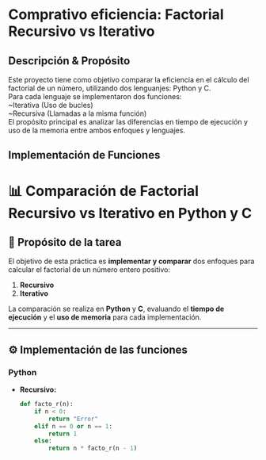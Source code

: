 # Comprativo eficiencia: Factorial Recursivo vs Iterativo
## Descripción & Propósito
Este proyecto tiene como objetivo comparar la eficiencia en el cálculo del factorial de un número, utilizando dos lenguanjes: Python y C.  
Para cada lenguaje se implementaron dos funciones:  
  ~Iterativa (Uso de bucles)  
  ~Recursiva (Llamadas a la misma función)  
El propósito principal es analizar las diferencias en tiempo de ejecución y uso de la memoria entre ambos enfoques y lenguajes.
## Implementación de Funciones
# 📊 Comparación de Factorial Recursivo vs Iterativo en Python y C

## 📌 Propósito de la tarea
El objetivo de esta práctica es **implementar y comparar** dos enfoques para calcular el factorial de un número entero positivo:

1. **Recursivo**
2. **Iterativo**

La comparación se realiza en **Python** y **C**, evaluando el **tiempo de ejecución** y el **uso de memoria** para cada implementación.

---

## ⚙️ Implementación de las funciones

### Python
- **Recursivo:**
  ```python
  def facto_r(n):
      if n < 0:
          return "Error"
      elif n == 0 or n == 1:
          return 1
      else:
          return n * facto_r(n - 1)
